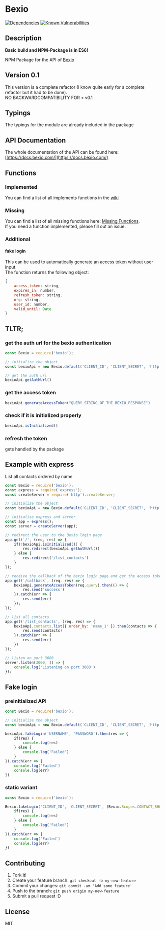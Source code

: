# Bexio
[![Dependencies](https://david-dm.org/mathewmeconry/bexio/status.svg)](https://david-dm.org/mathewmeconry/bexio)
[![Known Vulnerabilities](https://snyk.io/test/npm/bexio/badge.svg)](https://snyk.io/test/npm/bexio)


## Description
**Basic build and NPM-Package is in ES6!**

NPM Package for the API of [Bexio](https://www.bexio.com)

## Version 0.1
This version is a complete refactor (I know quite early for a complete refactor but it had to be done).  
NO BACKWARDCOMPATIBILITY FOR < v0.1

## Typings
The typings for the module are already included in the package

## API Documentation
The whole documentation of the API can be found here: [https://docs.bexio.com/](https://docs.bexio.com/)

## Functions
### Implemented
You can find a list of all implements functions in the [wiki](https://github.com/mathewmeconry/bexio/wiki)

### Missing
You can find a list of all missing functions here: [Missing Functions](https://github.com/mathewmeconry/bexio/wiki#missing-functions).  
If you need a function implemented, please fill out an issue.

### Additional
#### fake login
This can be used to automatically generate an access token without user input.  
The function returns the following object:
```javascript
{
    access_token: string,
    expires_in: number,
    refresh_token: string,
    org: string,
    user_id: number,
    valid_until: Date
}
```

## TLTR;
### get the auth url for the bexio authentication
```javascript
const Bexio = require('bexio');

// initialize the object
const bexioApi = new Bexio.default('CLIENT_ID', 'CLIENT_SECRET', 'http://127.0.0.1/callback', [Bexio.Scopes.CONTACT_SHOW]);

// get the auth url
bexioApi.getAuthUrl()
```

### get the access token
```javascript
bexioApi.generateAccessToken("QUERY_STRING_OF_THE_BEXIO_RESPONSE")
```


### check if it is initialized properly
```javascript
bexioApi.isInitialized()
```

### refresh the token
gets handled by the package

## Example with express
List all contacts ordered by name
```javascript
const Bexio = require('bexio');
const express = require('express');
const createServer = require('http').createServer;

// initialize the object
const bexioApi = new Bexio.default('CLIENT_ID', 'CLIENT_SECRET', 'http://127.0.0.1/callback', [Bexio.Scopes.CONTACT_SHOW]);

// initialize express and server
const app = express();
const server = createServer(app);

// redirect the user to the Bexio login page
app.get('/', (req, res) => {
    if(!bexioApi.isInitialized()) {
        res.redirect(bexioApi.getAuthUrl())
    } else {
        res.redirect('/list_contacts')
    }
});

// receive the callback of the bexio login page and get the access token
app.get('/callback', (req, res) => {
    bexioApi.generateAccessToken(req.query).then(() => {
        res.send('success')
    }).catch(err => {
        res.send(err)
    });
});

// list all contacts
app.get('/list_contacts', (req, res) => {
    bexioApi.contacts.list({ order_by: 'name_1' }).then(contacts => {
        res.send(contacts)
    }).catch(err => {
        res.send(err)
    })
});

// listen on port 3000
server.listen(3000, () => {
    console.log('Listening on port 3000')
});
```

## Fake login
### preinitialized API
```javascript
const Bexio = require('bexio');

// initialize the object
const bexioApi = new Bexio.default('CLIENT_ID', 'CLIENT_SECRET', 'http://127.0.0.1/callback', [Bexio.Scopes.CONTACT_SHOW]);

bexioApi.fakeLogin('USERNAME', 'PASSWORD').then(res => {
    if(res) {
        console.log(res)
    } else {
        console.log('Failed')
    }
}).catch(err => {
    console.log('Failed')
    console.log(err)
})

```
### static variant
```javascript
const Bexio = require('bexio');

Bexio.fakeLogin('CLIENT_ID', 'CLIENT_SECRET', [Bexio.Scopes.CONTACT_SHOW], 'USERNAME', 'PASSWORD').then(res => {
    if(res) {
        console.log(res)
    } else {
        console.log('Failed')
    }
}).catch(err => {
    console.log('Failed')
    console.log(err)
})
```


## Contributing
1. Fork it!
2. Create your feature branch: `git checkout -b my-new-feature`
3. Commit your changes: `git commit -am 'Add some feature'`
4. Push to the branch: `git push origin my-new-feature`
5. Submit a pull request :D


## License
MIT
